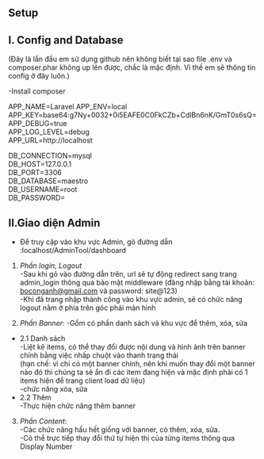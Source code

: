 ## Setup 
## I. Config and Database
(Đây là lần đầu em sử dụng github nên không biết tại sao file .env và composer.phar không up lên được, chắc là mặc định. Vì thế em sẽ thông tin config ở đây luôn.)<br/>

-Install composer<br/>

APP_NAME=Laravel
APP_ENV=local<br/>
APP_KEY=base64:g7Ny+0032+0i5EAFE0C0FkCZb+CdlBn6nK/GmT0s6sQ=<br/>
APP_DEBUG=true<br/>
APP_LOG_LEVEL=debug<br/>
APP_URL=http://localhost<br/>

DB_CONNECTION=mysql<br/>
DB_HOST=127.0.0.1<br/>
DB_PORT=3306<br/>
DB_DATABASE=maestro<br/>
DB_USERNAME=root<br/>
DB_PASSWORD=<br/>

## II.Giao diện Admin 
* Để truy cập vào khu vực Admin, gõ đường dẫn :localhost/AdminTool/dashboard 
1. *Phần login, Logout* <br/>
-Sau khi gõ vào đường dẫn trên, url sẽ tự động redirect sang trang admin_login thông qua bảo mật middleware (đăng nhập bằng tài khoản: boconganh@gmail.com và password: site@123)<br/>
-Khi đã trang nhập thành công vào khu vực admin, sẽ có chức năng logout nằm ở phía trên góc phải màn hình

2. *Phần Banner*:
-Gồm có phần danh sách và khu vực để thêm, xóa, sửa
<ul>
  <li>2.1 Danh sách</li>
  -Liệt kê items, có thể thay đổi được nội dung và hình ảnh trên banner chính bằng việc nhấp chuột vào thanh trạng thái <br/>
  (hạn chế: vì chỉ có một banner chính, nên khi muốn thay đổi một banner nào đó thì chúng ta sẽ ẩn đi các item đang hiện và mặc định phải có 1 items hiện để trang client load dữ liệu)<br/>
  -chức năng xóa, sửa
  
  <li>2.2 Thêm</li>
  -Thực hiện chức năng thêm banner
</ul>

3. *Phần Content*:<br/>
-Các chức năng hầu hết giống với banner, có thêm, xóa, sửa. <br/>
-Có thể trực tiếp thay đổi thứ tự hiện thị của từng items thông qua Display Number

